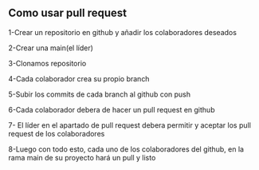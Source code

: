 ## Como usar pull request

1-Crear un repositorio en github y añadir los colaboradores deseados

2-Crear una main(el líder)

3-Clonamos repositorio

4-Cada colaborador crea su propio branch

5-Subir los commits de cada branch al github con push

6-Cada colaborador debera de hacer un pull request en github

7- El líder en el apartado de pull request debera permitir y aceptar los pull request de los colaboradores

8-Luego con todo esto, cada uno de los colaboradores del github, en la rama main de su proyecto hará un pull y listo